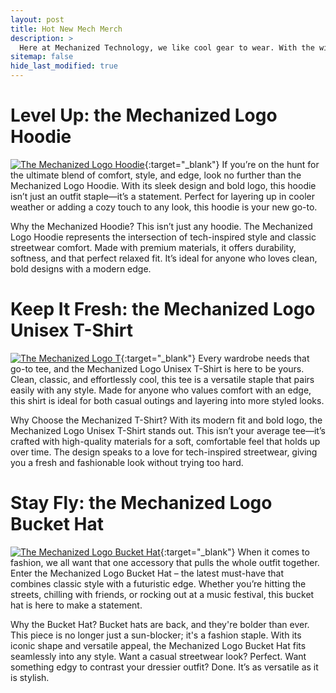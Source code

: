 ```yaml
---
layout: post
title: Hot New Mech Merch
description: >
  Here at Mechanized Technology, we like cool gear to wear. With the winter season coming up, grab one  of our thick comfy hoodies, stay on trend with a sleek Mechanized Logo T, or keep it fresh with a Mechanized Bucket hat.
sitemap: false
hide_last_modified: true
---
```

# Level Up: the Mechanized Logo Hoodie
[![The Mechanized Logo Hoodie](https://creativepolymath.github.io/MechanizedTechBlog/assets/img/blog/merch-premier-hoodie.jpg "Header 1")](https://mechanized.square.site/product/mechanized-logo-hoodie/1?cs=true&cst=popular){:target="_blank"}
If you’re on the hunt for the ultimate blend of comfort, style, and edge, look no further than the Mechanized Logo Hoodie. With its sleek design and bold logo, this hoodie isn’t just an outfit staple—it’s a statement. Perfect for layering up in cooler weather or adding a cozy touch to any look, this hoodie is your new go-to.

Why the Mechanized Hoodie?
This isn’t just any hoodie. The Mechanized Logo Hoodie represents the intersection of tech-inspired style and classic streetwear comfort. Made with premium materials, it offers durability, softness, and that perfect relaxed fit. It’s ideal for anyone who loves clean, bold designs with a modern edge.

# Keep It Fresh: the Mechanized Logo Unisex T-Shirt
[![The Mechanized Logo T](https://creativepolymath.github.io/MechanizedTechBlog/assets/img/blog/merch-premier-tshirt.jpg "Header 2")](https://mechanized.square.site/product/mechanized-logo-unisex-t-shirt/2?cs=true&cst=popular){:target="_blank"}
Every wardrobe needs that go-to tee, and the Mechanized Logo Unisex T-Shirt is here to be yours. Clean, classic, and effortlessly cool, this tee is a versatile staple that pairs easily with any style. Made for anyone who values comfort with an edge, this shirt is ideal for both casual outings and layering into more styled looks.

Why Choose the Mechanized T-Shirt?
With its modern fit and bold logo, the Mechanized Logo Unisex T-Shirt stands out. This isn’t your average tee—it’s crafted with high-quality materials for a soft, comfortable feel that holds up over time. The design speaks to a love for tech-inspired streetwear, giving you a fresh and fashionable look without trying too hard.

# Stay Fly: the Mechanized Logo Bucket Hat
[![The Mechanized Logo Bucket Hat](https://creativepolymath.github.io/MechanizedTechBlog/assets/img/blog/merch-premier-bucket.jpg "Header 3")](https://mechanized.square.site/product/mechanized-logo-bucket-hat/3?cs=true&cst=popular){:target="_blank"}
When it comes to fashion, we all want that one accessory that pulls the whole outfit together. Enter the Mechanized Logo Bucket Hat – the latest must-have that combines classic style with a futuristic edge. Whether you’re hitting the streets, chilling with friends, or rocking out at a music festival, this bucket hat is here to make a statement.

Why the Bucket Hat?
Bucket hats are back, and they're bolder than ever. This piece is no longer just a sun-blocker; it's a fashion staple. With its iconic shape and versatile appeal, the Mechanized Logo Bucket Hat fits seamlessly into any style. Want a casual streetwear look? Perfect. Want something edgy to contrast your dressier outfit? Done. It’s as versatile as it is stylish.